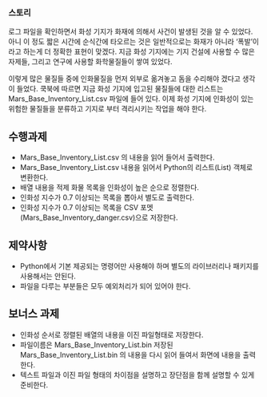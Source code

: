 ### 스토리
로그 파일을 확인하면서 화성 기지가 화재에 의해서 사건이 발생된 것을 알 수 있었다. 아니 이 정도 짧은 시간에 순식간에 타오르는 것은 일반적으로는 화재가 아니라 ‘폭발’이라고 하는게 더 정확한 표현이 맞겠다. 지금 화성 기지에는 기지 건설에 사용할 수 많은 자제들, 그리고 연구에 사용할 화학물질들이 쌓여 있었다.

이렇게 많은 물질들 중에 인화물질을 먼저 외부로 옮겨놓고 돔을 수리해야 겠다고 생각이 들었다. 쿡북에 따르면 지금 화성 기지에 입고된 물질들에 대한 리스트는 Mars_Base_Inventory_List.csv 파일에 들어 있다. 이제 화성 기지에 인화성이 있는 위험한 물질들을 분류하고 기지로 부터 격리시키는 작업을 해야 한다.


## 수행과제
- Mars_Base_Inventory_List.csv 의 내용을 읽어 들어서 출력한다.
- Mars_Base_Inventory_List.csv 내용을 읽어서 Python의 리스트(List) 객체로 변환한다.
- 배열 내용을 적제 화물 목록을 인화성이 높은 순으로 정렬한다.
- 인화성 지수가 0.7 이상되는 목록을 뽑아서 별도로 출력한다.
- 인화성 지수가 0.7 이상되는 목록을 CSV 포멧(Mars_Base_Inventory_danger.csv)으로 저장한다.



## 제약사항
- Python에서 기본 제공되는 명령어만 사용해야 하며 별도의 라이브러리나 패키지를 사용해서는 안된다.
- 파일을 다루는 부분들은 모두 예외처리가 되어 있어야 한다.
## 보너스 과제
- 인화성 순서로 정렬된 배열의 내용을 이진 파일형태로 저장한다. 
- 파일이름은 Mars_Base_Inventory_List.bin
저장된 Mars_Base_Inventory_List.bin 의 내용을 다시 읽어 들여서 화면에 내용을 출력한다.
- 텍스트 파일과 이진 파일 형태의 차이점을 설명하고 장단점을 함께 설명할 수 있게 준비한다.




